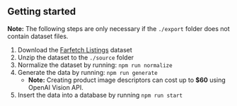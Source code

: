 ## Getting started

**Note:** The following steps are only necessary if the `./export` folder does not contain dataset files.

1. Download the [Farfetch Listings](https://www.kaggle.com/datasets/alvations/farfetch-listings?resource=download) dataset
2. Unzip the dataset to the `./source` folder
3. Normalize the dataset by running: `npm run normalize`
4. Generate the data by running: `npm run generate`
   - **Note:** Creating product image descriptors can cost up to **$60** using OpenAI Vision API.
5. Insert the data into a database by running `npm run start`
